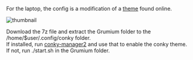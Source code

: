 For the laptop, the config is a modification of a [theme](https://www.pling.com/p/1859115) found online.

![thumbnail](https://images.pling.com/cache/85x85-2/img/00/00/66/56/37/1859115/image968.png)

Download the 7z file and extract the Grumium folder to the /home/$user/.config/conky folder.  
If installed, run [conky-manager2](https://ubuntuhandbook.org/index.php/2020/07/install-conky-manager-ubuntu-20-04-lts/) and use that to enable the conky theme.  
If not, run ./start.sh in the Grumium folder.  
